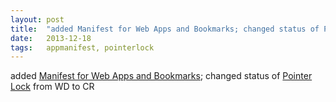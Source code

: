 ```yaml
---
layout: post
title:  "added Manifest for Web Apps and Bookmarks; changed status of Pointer Lock from WD to CR"
date:   2013-12-18
tags:   appmanifest, pointerlock
---
```


added [Manifest for Web Apps and Bookmarks](/spec/appmanifest); changed status of [Pointer Lock](/spec/pointerlock) from WD to CR

